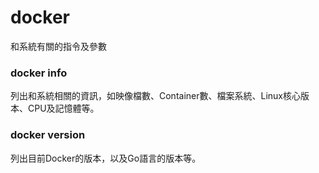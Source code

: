 # docker 
和系統有關的指令及參數
### docker info		
列出和系統相關的資訊，如映像檔數、Container數、檔案系統、Linux核心版本、CPU及記憶體等。
### docker version 	
列出目前Docker的版本，以及Go語言的版本等。
